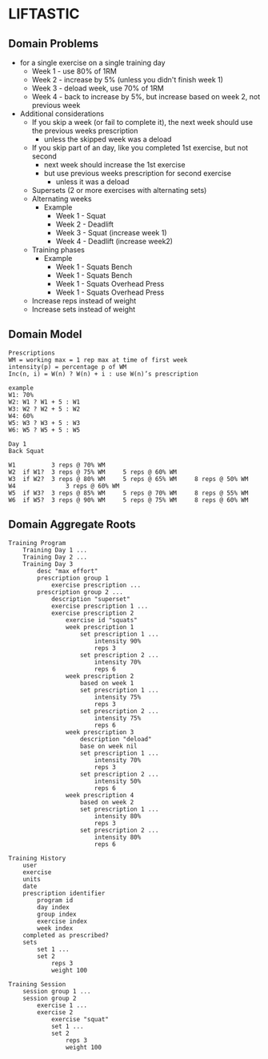 # LIFTASTIC

## Domain Problems

- for a single exercise on a single training day
    - Week 1 - use 80% of 1RM
    - Week 2 - increase by 5% (unless you didn't finish week 1)
    - Week 3 - deload week, use 70% of 1RM
    - Week 4 - back to increase by 5%, but increase based on week 2, not previous week
- Additional considerations
    - If you skip a week (or fail to complete it), the next week should use the previous weeks prescription
        - unless the skipped week was a deload
    - If you skip part of an day, like you completed 1st exercise, but not second
        - next week should increase the 1st exercise
        - but use previous weeks prescription for second exercise
            - unless it was a deload
    - Supersets (2 or more exercises with alternating sets)
    - Alternating weeks
        - Example
            - Week 1 - Squat
            - Week 2 - Deadlift
            - Week 3 - Squat (increase week 1)
            - Week 4 - Deadlift (increase week2)
    - Training phases
        - Example
            - Week 1 - Squats     Bench
            - Week 1 - Squats     Bench
            - Week 1 - Squats     Overhead Press
            - Week 1 - Squats     Overhead Press
    - Increase reps instead of weight
    - Increase sets instead of weight

## Domain Model
```
Prescriptions
WM = working max = 1 rep max at time of first week
intensity(p) = percentage p of WM
Inc(n, i) = W(n) ? W(n) + i : use W(n)’s prescription

example
W1: 70%
W2: W1 ? W1 + 5 : W1
W3: W2 ? W2 + 5 : W2
W4: 60%
W5: W3 ? W3 + 5 : W3
W6: W5 ? W5 + 5 : W5

Day 1
Back Squat
 			
W1	        3 reps @ 70% WM		
W2	if W1?  3 reps @ 75% WM     5 reps @ 60% WM	    
W3	if W2?  3 reps @ 80% WM     5 reps @ 65% WM     8 reps @ 50% WM
W4              3 reps @ 60% WM				
W5	if W3?  3 reps @ 85% WM     5 reps @ 70% WM     8 reps @ 55% WM
W6	if W5?  3 reps @ 90% WM     5 reps @ 75% WM     8 reps @ 60% WM 
```

## Domain Aggregate Roots

```
Training Program
    Training Day 1 ...
    Training Day 2 ...
    Training Day 3
        desc "max effort"
        prescription group 1
            exercise prescription ...
        prescription group 2 ...
            description "superset"
            exercise prescription 1 ...
            exercise prescription 2
                exercise id "squats"
                week prescription 1
                    set prescription 1 ...
                        intensity 90%
                        reps 3
                    set prescription 2 ...
                        intensity 70%
                        reps 6
                week prescription 2
                    based on week 1
                    set prescription 1 ...
                        intensity 75%
                        reps 3
                    set prescription 2 ...
                        intensity 75%
                        reps 6
                week prescription 3
                    description "deload"
                    base on week nil
                    set prescription 1 ...
                        intensity 70%
                        reps 3
                    set prescription 2 ...
                        intensity 50%
                        reps 6
                week prescription 4
                    based on week 2
                    set prescription 1 ...
                        intensity 80%
                        reps 3
                    set prescription 2 ...
                        intensity 80%
                        reps 6

Training History
    user
    exercise
    units
    date
    prescription identifier
        program id
        day index
        group index
        exercise index
        week index
    completed as prescribed?
    sets
        set 1 ...
        set 2
            reps 3
            weight 100

Training Session
    session group 1 ...
    session group 2
        exercise 1 ...
        exercise 2
            exercise "squat"
            set 1 ...
            set 2
                reps 3
                weight 100
```